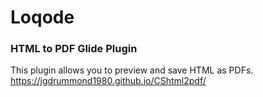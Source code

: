 # Loqode
### HTML to PDF Glide Plugin

This plugin allows you to preview and save HTML as PDFs. 
https://jgdrummond1980.github.io/CShtml2pdf/
